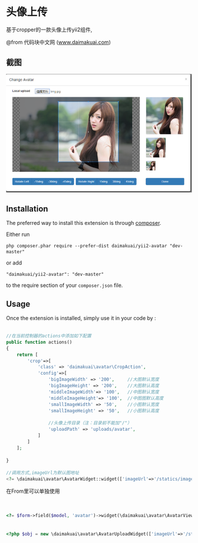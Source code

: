 头像上传
====
基于cropper的一款头像上传yii2组件,

@from 代码块中文网 (www.daimakuai.com)

截图
------------

![daimakuai](https://raw.githubusercontent.com/daimakuai/yii2-avatar/master/pic.png)

Installation
------------

The preferred way to install this extension is through [composer](http://getcomposer.org/download/).

Either run

```
php composer.phar require --prefer-dist daimakuai/yii2-avatar "dev-master"
```

or add

```
"daimakuai/yii2-avatar": "dev-master"
```

to the require section of your `composer.json` file.


Usage
-----

Once the extension is installed, simply use it in your code by  :

```php

//在当前控制器的actions中添加如下配置
public function actions()
{
    return [
        'crop'=>[
            'class' => 'daimakuai\avatar\CropAction',
            'config'=>[
                'bigImageWidth' => '200',     //大图默认宽度
                'bigImageHeight' => '200',    //大图默认高度
                'middleImageWidth'=> '100',   //中图默认宽度
                'middleImageHeight'=> '100',  //中图图默认高度
                'smallImageWidth' => '50',    //小图默认宽度
                'smallImageHeight' => '50',   //小图默认高度
                
                //头像上传目录（注：目录前不能加"/"）
                'uploadPath' => 'uploads/avatar',
            ]
        ]
    ]; 
    
}
 
//调用方式,imageUrl为默认图地址
<?= \daimakuai\avatar\AvatarWidget::widget(['imageUrl'=>'/statics/images/avatar/avatar.jpg']); ?>
```
在From里可以单独使用
```php


<?= $form->field($model, 'avatar')->widget(\daimakuai\avatar\AvatarViewWidget::className()) ?>


<?php $obj = new \daimakuai\avatar\AvatarUploadWidget(['imageUrl'=>'/statics/images/avatar/avatar.jpg']);echo $obj->setFooter(); ?>

```
